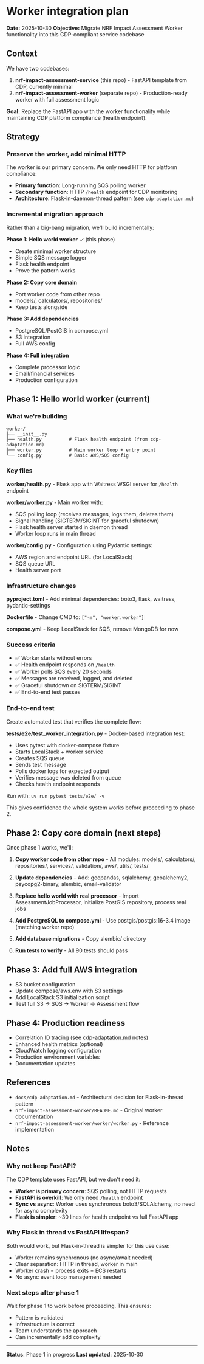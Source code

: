 # Worker integration plan

**Date:** 2025-10-30
**Objective:** Migrate NRF Impact Assessment Worker functionality into this CDP-compliant service codebase

## Context

We have two codebases:

1. **nrf-impact-assessment-service** (this repo) - FastAPI template from CDP, currently minimal
2. **nrf-impact-assessment-worker** (separate repo) - Production-ready worker with full assessment logic

**Goal:** Replace the FastAPI app with the worker functionality while maintaining CDP platform compliance (health endpoint).

## Strategy

### Preserve the worker, add minimal HTTP

The worker is our primary concern. We only need HTTP for platform compliance:

- **Primary function**: Long-running SQS polling worker
- **Secondary function**: HTTP `/health` endpoint for CDP monitoring
- **Architecture**: Flask-in-daemon-thread pattern (see `cdp-adaptation.md`)

### Incremental migration approach

Rather than a big-bang migration, we'll build incrementally:

**Phase 1: Hello world worker** ✓ (this phase)
- Create minimal worker structure
- Simple SQS message logger
- Flask health endpoint
- Prove the pattern works

**Phase 2: Copy core domain**
- Port worker code from other repo
- models/, calculators/, repositories/
- Keep tests alongside

**Phase 3: Add dependencies**
- PostgreSQL/PostGIS in compose.yml
- S3 integration
- Full AWS config

**Phase 4: Full integration**
- Complete processor logic
- Email/financial services
- Production configuration

## Phase 1: Hello world worker (current)

### What we're building

```
worker/
├── __init__.py
├── health.py          # Flask health endpoint (from cdp-adaptation.md)
├── worker.py          # Main worker loop + entry point
└── config.py          # Basic AWS/SQS config
```

### Key files

**worker/health.py** - Flask app with Waitress WSGI server for `/health` endpoint

**worker/worker.py** - Main worker with:
- SQS polling loop (receives messages, logs them, deletes them)
- Signal handling (SIGTERM/SIGINT for graceful shutdown)
- Flask health server started in daemon thread
- Worker loop runs in main thread

**worker/config.py** - Configuration using Pydantic settings:
- AWS region and endpoint URL (for LocalStack)
- SQS queue URL
- Health server port

### Infrastructure changes

**pyproject.toml** - Add minimal dependencies: boto3, flask, waitress, pydantic-settings

**Dockerfile** - Change CMD to: `["-m", "worker.worker"]`

**compose.yml** - Keep LocalStack for SQS, remove MongoDB for now

### Success criteria

- ✅ Worker starts without errors
- ✅ Health endpoint responds on `/health`
- ✅ Worker polls SQS every 20 seconds
- ✅ Messages are received, logged, and deleted
- ✅ Graceful shutdown on SIGTERM/SIGINT
- ✅ End-to-end test passes

### End-to-end test

Create automated test that verifies the complete flow:

**tests/e2e/test_worker_integration.py** - Docker-based integration test:
- Uses pytest with docker-compose fixture
- Starts LocalStack + worker service
- Creates SQS queue
- Sends test message
- Polls docker logs for expected output
- Verifies message was deleted from queue
- Checks health endpoint responds

Run with: `uv run pytest tests/e2e/ -v`

This gives confidence the whole system works before proceeding to phase 2.

## Phase 2: Copy core domain (next steps)

Once phase 1 works, we'll:

1. **Copy worker code from other repo** - All modules: models/, calculators/, repositories/, services/, validation/, aws/, utils/, tests/

2. **Update dependencies** - Add: geopandas, sqlalchemy, geoalchemy2, psycopg2-binary, alembic, email-validator

3. **Replace hello world with real processor** - Import AssessmentJobProcessor, initialize PostGIS repository, process real jobs

4. **Add PostgreSQL to compose.yml** - Use postgis/postgis:16-3.4 image (matching worker repo)

5. **Add database migrations** - Copy alembic/ directory

6. **Run tests to verify** - All 90 tests should pass

## Phase 3: Add full AWS integration

- S3 bucket configuration
- Update compose/aws.env with S3 settings
- Add LocalStack S3 initialization script
- Test full S3 → SQS → Worker → Assessment flow

## Phase 4: Production readiness

- Correlation ID tracing (see cdp-adaptation.md notes)
- Enhanced health metrics (optional)
- CloudWatch logging configuration
- Production environment variables
- Documentation updates

## References

- `docs/cdp-adaptation.md` - Architectural decision for Flask-in-thread pattern
- `nrf-impact-assessment-worker/README.md` - Original worker documentation
- `nrf-impact-assessment-worker/worker/worker.py` - Reference implementation

## Notes

### Why not keep FastAPI?

The CDP template uses FastAPI, but we don't need it:

- **Worker is primary concern**: SQS polling, not HTTP requests
- **FastAPI is overkill**: We only need `/health` endpoint
- **Sync vs async**: Worker uses synchronous boto3/SQLAlchemy, no need for async complexity
- **Flask is simpler**: ~30 lines for health endpoint vs full FastAPI app

### Why Flask in thread vs FastAPI lifespan?

Both would work, but Flask-in-thread is simpler for this use case:

- Worker remains synchronous (no async/await needed)
- Clear separation: HTTP in thread, worker in main
- Worker crash = process exits = ECS restarts
- No async event loop management needed

### Next steps after phase 1

Wait for phase 1 to work before proceeding. This ensures:
- Pattern is validated
- Infrastructure is correct
- Team understands the approach
- Can incrementally add complexity

---

**Status**: Phase 1 in progress
**Last updated**: 2025-10-30
